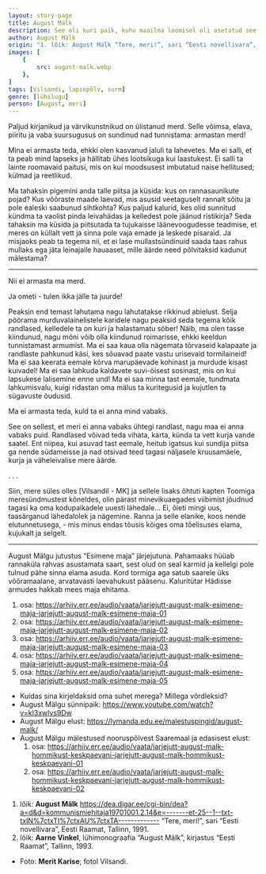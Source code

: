 ```yaml
---
layout: story-page
title: August Mälk
description: See oli kuri paik, kuhu maailma loomisel oli asetatud see saar.
author: August Mälk
origin: "1. lõik: August Mälk “Tere, meri!”, sari “Eesti novellivara”, Eesti Raamat, Tallinn, 1991. // 2. lõik: Aarne Vinkel, lühimonograafia “August Mälk”, kirjastus “Eesti Raamat”, Tallinn, 1993."
images: [
    {
        src: august-malk.webp
    },
]
tags: [Vilsandi, lapsepõlv, surm]
genre: [lühilugu]
person: [August, meri]
---
```


<!-- # {{$doc.title}} -->


Paljud kirjanikud ja värvikunstnikud on ülistanud merd. Selle võimsa, elava, piiritu ja vaba suursugusus on sundinud nad tunnistama: armastan merd!

Mina ei armasta teda, ehkki olen kasvanud jaluli ta lahevetes. Ma ei salli, et ta peab mind lapseks ja hällitab ühes lootsikuga kui laastukest. Ei salli ta lainte roomavaid paitusi, mis on kui moodsusest imbutatud naise hellitused; külmad ja reetlikud.

Ma tahaksin pigemini anda talle piitsa ja küsida: kus on rannasaunikute pojad? Kus võõraste maade laevad, mis asusid veetaguselt rannalt sõitu ja pole ealeski saabunud sihtkohta? Kus paljud kalurid, kes olid sunnitud kündma ta vaolist pinda leivahädas ja kelledest pole jäänud ristikirja? Seda tahaksin ma küsida ja piitsutada ta tujukaisse läänevoogudesse teadmise, et meres on küllalt vett ja sinna pole vaja emade ja leskede pisaraid. Ja misjaoks peab ta tegema nii, et ei lase mullastsündinuid saada taas rahus mullaks ega jäta leinajaile hauaaset, mille äärde need põlvitaksid kadunut mälestama? 

<hr />

Nii ei armasta ma merd.

Ja ometi - tulen ikka jälle ta juurde!

Peaksin end temast lahutama nagu lahutatakse rikkinud abielust. Selja pöörama murduvalainelistele karidele nagu peaksid seda tegema kõik randlased, kelledele ta on kuri ja halastamatu sõber! Näib, ma olen tasse kiindunud, nagu mõni võib olla kiindunud roimarisse, ehkki keeldun tunnistamast armumist. Ma ei saa kaua olla nägemata tõrvaseid kalapaate ja randlaste pahkunud käsi, kes sõuavad paate vastu urisevaid tormilaineid! Ma ei saa keerata eemale kõrva marupäevade kohinast ja murdude kisast kuivadel! Ma ei saa lahkuda kaldavete suvi-öisest sosinast, mis on kui lapsukese lalisemine enne und! Ma ei saa minna tast eemale, tundmata lahkumisvalu, kuigi ridastan oma mälus ta kuritegusid ja kujutlen ta sügavuste õudusid.

Ma ei armasta teda, kuld ta ei anna mind vabaks.

See on sellest, et meri ei anna vabaks ühtegi randlast, nagu maa ei anna vabaks puid. Randlased võivad teda vihata, karta, künda ta vett kurja vande saatel. Ent niipea, kui asuvad tast eemale, heitub igatsus kui sundija piitsa ga nende südameisse ja nad otsivad teed tagasi näljasele kruusamäele, kurja ja väheleivalise mere äärde.

. . .

Siin, mere süles olles \[Vilsandil - MK\] ja sellele lisaks õhtuti kapten Toomiga meresündmustest kõneldes, olin pärast minevikuaegades viibimist jõudnud tagasi ka oma kodupaikadele uuesti lähedale... Ei, õieti mingi uus, taasärganud lähedalolek ja nägemine. Ranna ja selle elanike, koos nende elutunnetusega, - mis minus endas tõusis kõiges oma tõelisuses elama, kujukalt ja selgelt.

<hr />

August Mälgu jutustus “Esimene maja” järjejutuna. Pahamaaks hüüab rannaküla rahvas asustamata saart, sest olud on seal karmid ja kellelgi pole tulnud pähe sinna elama asuda. Kord tormiga aga satub saarele üks võõramaalane, arvatavasti laevahukust pääsenu. Kaluritütar Hädisse armudes hakkab mees maja ehitama.

1. osa: https://arhiiv.err.ee/audio/vaata/jarjejutt-august-malk-esimene-maja-jarjejutt-august-malk-esimene-maja-01
2. osa: https://arhiiv.err.ee/audio/vaata/jarjejutt-august-malk-esimene-maja-jarjejutt-august-malk-esimene-maja-02
3. osa: https://arhiiv.err.ee/audio/vaata/jarjejutt-august-malk-esimene-maja-jarjejutt-august-malk-esimene-maja-03
4. osa: https://arhiiv.err.ee/audio/vaata/jarjejutt-august-malk-esimene-maja-jarjejutt-august-malk-esimene-maja-04
5. osa: https://arhiiv.err.ee/audio/vaata/jarjejutt-august-malk-esimene-maja-jarjejutt-august-malk-esimene-maja-05








<story-author :author="author" :origin="origin"></story-author>

<!-- <story-dictionary :terms="dictionary"></story-dictionary> -->



<details-wrapper summary="Mis mõtted tekkisid?">

- Kuidas sina kirjeldaksid oma suhet merega? Millega võrdleksid? 
- August Mälgu sünnipaik: https://www.youtube.com/watch?v=kI3xwlvs9Dw
- August Mälgu elust: https://lymanda.edu.ee/malestuspingid/august-malk/
- August Mälgu mälestused nooruspõlvest Saaremaal ja edasisest elust: 
  1. osa: https://arhiiv.err.ee/audio/vaata/jarjejutt-august-malk-hommikust-keskpaevani-jarjejutt-august-malk-hommikust-keskpaevani-01
  2. osa: https://arhiiv.err.ee/audio/vaata/jarjejutt-august-malk-hommikust-keskpaevani-jarjejutt-august-malk-hommikust-keskpaevani-02

</details-wrapper>


<details-wrapper summary="Allikad" class="text-sm" icon="icon-park-outline:document-folder">

1. lõik: **August Mälk** https://dea.digar.ee/cgi-bin/dea?a=d&d=kommunismiehitaja19701001.2.14&e=-------et-25--1--txt-txIN%7ctxTI%7ctxAU%7ctxTA------------- “Tere, meri!”, sari “Eesti novellivara”, Eesti Raamat, Tallinn, 1991.
2. lõik: **Aarne Vinkel**, lühimonograafia “August Mälk”, kirjastus “Eesti Raamat”, Tallinn, 1993.
- Foto: **Merit Karise**; fotol Vilsandi.

</details-wrapper>

